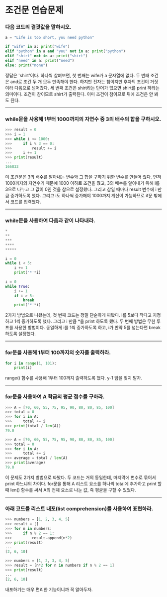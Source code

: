 # 조건문 연습문제



### 다음 코드의 결괏값을 말하시오.

```python
a = "Life is too short, you need python"

if "wife" in a: print("wife")
elif "python" in a and "you" not in a: print("python")
elif "shirt" not in a: print("shirt")
elif "need" in a: print("need")
else: print("none")
```

 정답은 'shirt'이다. 하나씩 살펴보면, 첫 번째는 wife가 a 문자열에 없다. 두 번째 조건은 and로 조건 두 개 모두 만족해야 한다. 하지만 전자는 참이지만 후자의 조건이 거짓이라 다음으로 넘어갔다. 세 번째 조건은 shirt라는 단어가 없으면 shirt를 print 하라는 의미이다. 조건이 참이므로 shirt가 출력된다. 이미 조건이 참이므로 뒤에 조건은 안 봐도 된다.



---



### while문을 사용해 1부터 1000까지의 자연수 중 3의 배수의 합을 구하시오.

```python
>>> result = 0
>>> i = 1
>>> while i <= 1000:
>>>     if i % 3 == 0:
>>>         result += i
>>>     i += 1
>>> print(result)
...
166833
```

 이 조건문은 3의 배수를 알아내는 변수와 그 합을 구하기 위한 변수를 만들어 줬다. 먼저 1000까지의 자연수기 때문에 1000 이하로 조건을 줬고, 3의 배수를 알아내기 위해 i를 3으로 나누고 그 값이 0인 것을 참으로 설정했다. 그리고 참일 때마다 result 변수에 i 만큼 증가하도록 했다. 그리고 i도 하나씩 증가해야 1000까지 계산이 가능하므로 if문 밖에서 코드를 입력했다.



---



### while문을 사용하여 다음과 같이 나타내라.

```python
*
**
***
****
*****
```



```python
i = 0
while i < 5:
    i += 1
    print('*'*i)
    
i = 0
while True:
    i += 1
    if i > 5:
        break
    print('*'*i)
```

 2가지 방법으로 나왔는데, 첫 번째 코드는 정말 단순하게 짜봤다. i를 5보다 작다고 지정하고 1씩 증가하도록 했다. 그리고 i 만큼 *을 print 하도록 했다. 두 번째 방법은 무한 루프를 사용한 방법이다. 동일하게 i를 1씩 증가하도록 하고, i가 만약 5를 넘는다면 break 하도록 설정했다.



---



### for문을 사용해 1부터 100까지의 숫자를 출력하라.

```python
for i in range(1, 101):
    print(i)
```

 range() 함수를 사용해 1부터 100까지 출력하도록 했다. y-1 임을 잊지 말자.



---



### for문을 사용하여 A 학급의 평균 점수를 구하라.

```python
>>> A = [70, 60, 55, 75, 95, 90, 80, 80, 85, 100]
>>> total = 0
>>> for i in A:
>>>     total += i
>>> print(total / len(A))
79.0

>>> A = [70, 60, 55, 75, 95, 90, 80, 80, 85, 100]
>>> total = 0
>>> for i in A:
>>>     total += i
>>> average = total / len(A)
>>> print(average)
79.0
```

 이 문제도 2가지 방법으로 짜봤다. 두 코드는 거의 동일한데, 마지막에 변수로 묶어서 print 하느냐의 차이다. for문을 통해 A 리스트 요소를 하나씩 total에 추가하고 print 할 때 len() 함수를 써서 A의 전체 요소로 나눈 값, 즉 평균을 구할 수 있었다.



---



### 아래 코드를 리스트 내포(list comprehension)를 사용하여 표현하라.

```python
>>> numbers = [1, 2, 3, 4, 5]
>>> result = []
>>> for n in numbers:
>>>     if n % 2 == 1:
>>>         result.append(n*2)
>>> print(result) 
...
[2, 6, 10]
```



```python
>>> numbers = [1, 2, 3, 4, 5]
>>> result = [n*2 for n in numbers if n % 2 == 1]
>>> print(result)
...
[2, 6, 10]
```

 내포하기는 매우 편리한 기능이니까 꼭 알아두자.